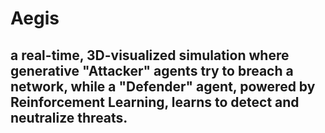 # Aegis

## a real-time, 3D-visualized simulation where generative "Attacker" agents try to breach a network, while a "Defender" agent, powered by Reinforcement Learning, learns to detect and neutralize threats.
